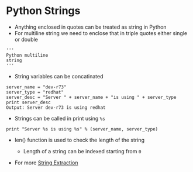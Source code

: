 # Python Strings

- Anything enclosed in quotes can be treated as string in Python
- For multiline string we need to enclose that in triple quotes either single or double

```
'''
Python multiline
string
'''
```

- String variables can be concatinated

```
server_name = "dev-r73"
server_type = "redhat"
server_desc = "Server " + server_name + "is using " + server_type
print server_desc
Output: Server dev-r73 is using redhat
```

- Strings can be called in print using `%s`

```
print "Server %s is using %s" % (server_name, server_type)
```

- len() function is used to check the length of the string
	- Length of a string can be indexed starting from `0`

- For more [String Extraction](https://github.com/LinuxLibrary/Python/blob/master/py4sa/ORielly-notes/Chapter-3/02.Built-in-methods-for-str-data-extraction.md)
